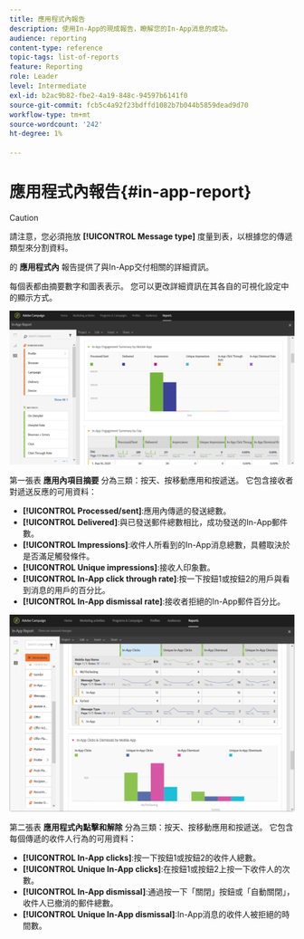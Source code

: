 ```yaml
---
title: 應用程式內報告
description: 使用In-App的現成報告，瞭解您的In-App消息的成功。
audience: reporting
content-type: reference
topic-tags: list-of-reports
feature: Reporting
role: Leader
level: Intermediate
exl-id: b2ac9b82-fbe2-4a19-848c-94597b6141f0
source-git-commit: fcb5c4a92f23bdffd1082b7b044b5859dead9d70
workflow-type: tm+mt
source-wordcount: '242'
ht-degree: 1%

---
```


# 應用程式內報告{#in-app-report}

>[!CAUTION]
>
>請注意，您必須拖放 **[!UICONTROL Message type]** 度量到表，以根據您的傳遞類型來分割資料。

的 **應用程式內** 報告提供了與In-App交付相關的詳細資訊。

每個表都由摘要數字和圖表表示。 您可以更改詳細資訊在其各自的可視化設定中的顯示方式。

![](assets/inapp_report.png)

第一張表 **應用內項目摘要** 分為三類：按天、按移動應用和按遞送。 它包含接收者對遞送反應的可用資料：

* **[!UICONTROL Processed/sent]**:應用內傳遞的發送總數。
* **[!UICONTROL Delivered]**:與已發送郵件總數相比，成功發送的In-App郵件數。
* **[!UICONTROL Impressions]**:收件人所看到的In-App消息總數，具體取決於是否滿足觸發條件。
* **[!UICONTROL Unique impressions]**:接收人印象數。
* **[!UICONTROL In-App click through rate]**:按一下按鈕1或按鈕2的用戶與看到消息的用戶的百分比。
* **[!UICONTROL In-App dismissal rate]**:接收者拒絕的In-App郵件百分比。

![](assets/inapp_report_1.png)

第二張表 **應用程式內點擊和解除** 分為三類：按天、按移動應用和按遞送。 它包含每個傳遞的收件人行為的可用資料：

* **[!UICONTROL In-App clicks]**:按一下按鈕1或按鈕2的收件人總數。
* **[!UICONTROL Unique In-App clicks]**:在按鈕1或按鈕2上按一下收件人的次數。
* **[!UICONTROL In-App dismissal]**:通過按一下「關閉」按鈕或「自動關閉」，收件人已撤消的郵件總數。
* **[!UICONTROL Unique In-App dismissal]**:In-App消息的收件人被拒絕的時間數。
